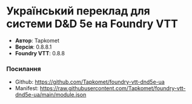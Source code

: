 # Український переклад для системи D&D 5e на Foundry VTT

* **Автор**: Tapkomet
* **Версія**: 0.8.8.1
* **Foundry VTT**: 0.8.8

### Посилання

* Github: https://github.com/Tapkomet/foundry-vtt-dnd5e-ua
* Manifest: https://raw.githubusercontent.com/Tapkomet/foundry-vtt-dnd5e-ua/main/module.json
